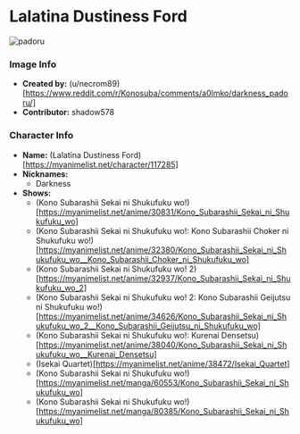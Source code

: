 # Lalatina Dustiness Ford

![padoru](https://raw.githubusercontent.com/shadow578/Padoru-Padoru/master/Padoru/konosuba-lalatina.png "Lalatina Dustiness Ford")

### Image Info
* **Created by:**    (u/necrom89)[https://www.reddit.com/r/Konosuba/comments/a0lmko/darkness_padoru/]
* **Contributor:**   shadow578

### Character Info
* **Name:**   (Lalatina Dustiness Ford)[https://myanimelist.net/character/117285]
* **Nicknames:**
  * Darkness
* **Shows:**
  * (Kono Subarashii Sekai ni Shukufuku wo!)[https://myanimelist.net/anime/30831/Kono_Subarashii_Sekai_ni_Shukufuku_wo]
  * (Kono Subarashii Sekai ni Shukufuku wo!: Kono Subarashii Choker ni Shukufuku wo!)[https://myanimelist.net/anime/32380/Kono_Subarashii_Sekai_ni_Shukufuku_wo__Kono_Subarashii_Choker_ni_Shukufuku_wo]
  * (Kono Subarashii Sekai ni Shukufuku wo! 2)[https://myanimelist.net/anime/32937/Kono_Subarashii_Sekai_ni_Shukufuku_wo_2]
  * (Kono Subarashii Sekai ni Shukufuku wo! 2: Kono Subarashii Geijutsu ni Shukufuku wo!)[https://myanimelist.net/anime/34626/Kono_Subarashii_Sekai_ni_Shukufuku_wo_2__Kono_Subarashii_Geijutsu_ni_Shukufuku_wo]
  * (Kono Subarashii Sekai ni Shukufuku wo!: Kurenai Densetsu)[https://myanimelist.net/anime/38040/Kono_Subarashii_Sekai_ni_Shukufuku_wo__Kurenai_Densetsu]
  * (Isekai Quartet)[https://myanimelist.net/anime/38472/Isekai_Quartet]
  * (Kono Subarashii Sekai ni Shukufuku wo!)[https://myanimelist.net/manga/60553/Kono_Subarashii_Sekai_ni_Shukufuku_wo]
  * (Kono Subarashii Sekai ni Shukufuku wo!)[https://myanimelist.net/manga/80385/Kono_Subarashii_Sekai_ni_Shukufuku_wo]
